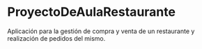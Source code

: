 # ProyectoDeAulaRestaurante
Aplicación para la gestión de compra y venta de un restaurante y realización de pedidos del mismo.
